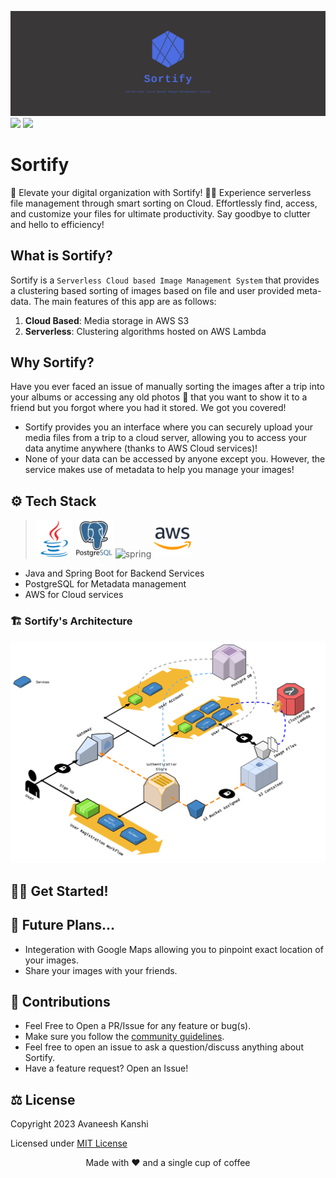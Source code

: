 
![Logo](assets/logo.png)
<a href="https://postgresql.org"><img src="https://img.shields.io/badge/Release-v1.0.0-blue.svg"/></a>
<a href="https://postgresql.org"><img src="https://img.shields.io/badge/Spring Boot-v3.2.1-green.svg"/></a>
# Sortify

🚀 Elevate your digital organization with Sortify! 📂✨ 
Experience serverless file management through smart sorting 
on Cloud. Effortlessly find, access, 
and customize your files for ultimate productivity. 
Say goodbye to clutter and hello to efficiency! 

## What is Sortify?

Sortify is a `Serverless Cloud based Image Management System` that provides
a clustering based sorting of images based on file and user provided meta-data.
The main features of this app are as follows:

1. **Cloud Based**: Media storage in AWS S3
2. **Serverless**: Clustering algorithms hosted on AWS Lambda

## Why Sortify?

Have you ever faced an issue of manually sorting the images after a trip into your albums
or accessing any old photos 📸 that you want to show it to a friend but you forgot where you
had it stored. We got you covered!
* Sortify provides you an interface where you can securely upload your media files from a trip
to a cloud server, allowing you to access your data anytime anywhere (thanks to AWS Cloud services)!
* None of your data can be accessed by anyone except you. However, the service makes use of
metadata to help you manage your images!

## ⚙️ Tech Stack
><img src="https://raw.githubusercontent.com/devicons/devicon/master/icons/java/java-original.svg" alt="java" width="60" height="60"/> 
><img src="https://raw.githubusercontent.com/devicons/devicon/master/icons/postgresql/postgresql-original-wordmark.svg" alt="postgresql" width="60" height="60"/>
><img src="https://www.vectorlogo.zone/logos/springio/springio-icon.svg" alt="spring" width="60" height="60"/>
><img src="https://raw.githubusercontent.com/devicons/devicon/master/icons/amazonwebservices/amazonwebservices-original-wordmark.svg" alt="aws" width="60" height="60"/>

* Java and Spring Boot for Backend Services
* PostgreSQL for Metadata management
* AWS for Cloud services

### 🏗️ Sortify's Architecture
![architecture.svg](assets%2Farchitecture.svg)
## 🏃🏼 Get Started!

## 🔮 Future Plans...

* Integeration with Google Maps allowing you to pinpoint exact location of your images.
* Share your images with your friends.
## 🤝 Contributions

- Feel Free to Open a PR/Issue for any feature or bug(s).
- Make sure you follow the [community guidelines](https://docs.github.com/en/github/site-policy/github-community-guidelines).
- Feel free to open an issue to ask a question/discuss anything about Sortify.
- Have a feature request? Open an Issue!

## ⚖️ License

Copyright 2023 Avaneesh Kanshi

Licensed under <a href="https://opensource.org/licenses/MIT">MIT License</a>

<p align="center">Made with ♥️ and a single cup of coffee</p>